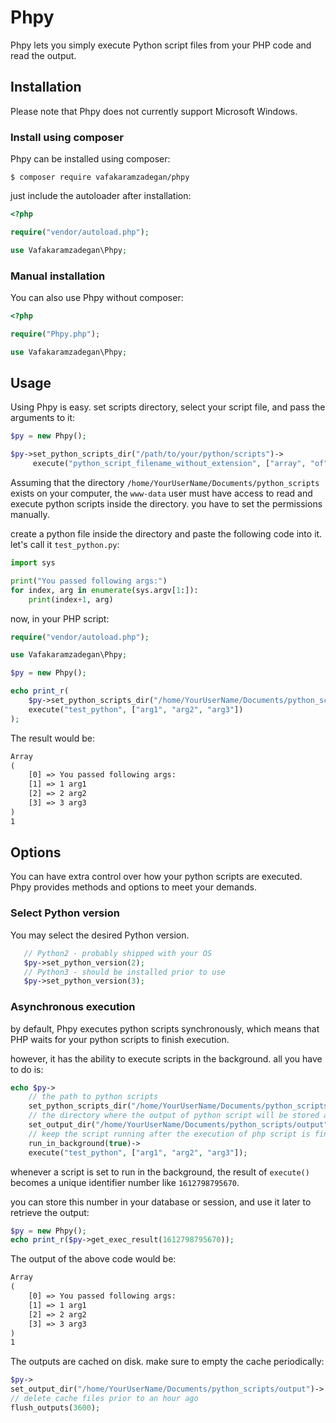 # Phpy
Phpy lets you simply execute Python script files from your PHP code and read the output.

## Installation
Please note that Phpy does not currently support Microsoft Windows.

### Install using composer
Phpy can be installed using composer:

`$ composer require vafakaramzadegan/phpy`

just include the autoloader after installation:

```php
<?php

require("vendor/autoload.php");

use Vafakaramzadegan\Phpy;

```

### Manual installation
You can also use Phpy without composer:
```php
<?php

require("Phpy.php");

use Vafakaramzadegan\Phpy;

```

## Usage
Using Phpy is easy. set scripts directory, select your script file, and pass the arguments to it:

```php
$py = new Phpy();

$py->set_python_scripts_dir("/path/to/your/python/scripts")->
     execute("python_script_filename_without_extension", ["array", "of", "arguments"]);
```

Assuming that the directory `/home/YourUserName/Documents/python_scripts` exists on your computer, the `www-data` user must have access to read and execute python scripts inside the directory. you have to set the permissions manually.

create a python file inside the directory and paste the following code into it. let's call it `test_python.py`:

```python
import sys

print("You passed following args:")
for index, arg in enumerate(sys.argv[1:]):
    print(index+1, arg)
```

now, in your PHP script:

```php
require("vendor/autoload.php");

use Vafakaramzadegan\Phpy;

$py = new Phpy();

echo print_r(
    $py->set_python_scripts_dir("/home/YourUserName/Documents/python_scripts")->
    execute("test_python", ["arg1", "arg2", "arg3"])
);
```

The result would be:
```html
Array
(
    [0] => You passed following args:
    [1] => 1 arg1
    [2] => 2 arg2
    [3] => 3 arg3
)
1
```

## Options
You can have extra control over how your python scripts are executed. Phpy provides methods and options to meet your demands.

### Select Python version
You may select the desired Python version.
```php
   // Python2 - probably shipped with your OS
   $py->set_python_version(2);
   // Python3 - should be installed prior to use
   $py->set_python_version(3);
```
### Asynchronous execution
by default, Phpy executes python scripts synchronously, which means that PHP waits for your python scripts to finish execution.

however, it has the ability to execute scripts in the background.
all you have to do is:

```php
echo $py->
    // the path to python scripts
    set_python_scripts_dir("/home/YourUserName/Documents/python_scripts")
    // the directory where the output of python script will be stored after execution finished
    set_output_dir("/home/YourUserName/Documents/python_scripts/output")
    // keep the script running after the execution of php script is finished
    run_in_background(true)->
    execute("test_python", ["arg1", "arg2", "arg3"]);
```

whenever a script is set to run in the background, the result of `execute()` becomes a unique identifier number like `1612798795670`.

you can store this number in your database or session, and use it later to retrieve the output:
```php
$py = new Phpy();
echo print_r($py->get_exec_result(1612798795670));
```

The output of the above code would be:
```html
Array
(
    [0] => You passed following args:
    [1] => 1 arg1
    [2] => 2 arg2
    [3] => 3 arg3
)
1
```
The outputs are cached on disk. make sure to empty the cache periodically:
```php
$py->
set_output_dir("/home/YourUserName/Documents/python_scripts/output")->
// delete cache files prior to an hour ago
flush_outputs(3600);
```
